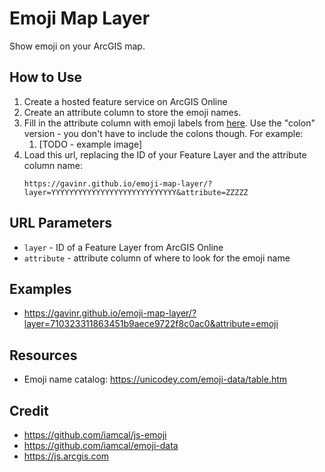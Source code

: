 # Emoji Map Layer

Show emoji on your ArcGIS map.

## How to Use

1. Create a hosted feature service on ArcGIS Online
2. Create an attribute column to store the emoji names.
3. Fill in the attribute column with emoji labels from [here](https://unicodey.com/emoji-data/table.htm). Use the "colon" version - you don't have to include the colons though. For example:
   1. [TODO - example image]
4. Load this url, replacing the ID of your Feature Layer and the attribute column name:
   ```
   https://gavinr.github.io/emoji-map-layer/?layer=YYYYYYYYYYYYYYYYYYYYYYYYYYYY&attribute=ZZZZZ
   ```

## URL Parameters

- `layer` - ID of a Feature Layer from ArcGIS Online
- `attribute` - attribute column of where to look for the emoji name

## Examples

- https://gavinr.github.io/emoji-map-layer/?layer=710323311863451b9aece9722f8c0ac0&attribute=emoji

## Resources

- Emoji name catalog: https://unicodey.com/emoji-data/table.htm

## Credit

- https://github.com/iamcal/js-emoji
- https://github.com/iamcal/emoji-data
- https://js.arcgis.com